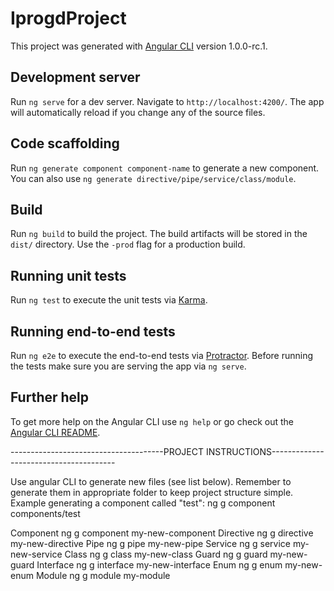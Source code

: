 # IprogdProject

This project was generated with [Angular CLI](https://github.com/angular/angular-cli) version 1.0.0-rc.1.

## Development server
Run `ng serve` for a dev server. Navigate to `http://localhost:4200/`. The app will automatically reload if you change any of the source files.

## Code scaffolding

Run `ng generate component component-name` to generate a new component. You can also use `ng generate directive/pipe/service/class/module`.

## Build

Run `ng build` to build the project. The build artifacts will be stored in the `dist/` directory. Use the `-prod` flag for a production build.

## Running unit tests

Run `ng test` to execute the unit tests via [Karma](https://karma-runner.github.io).

## Running end-to-end tests

Run `ng e2e` to execute the end-to-end tests via [Protractor](http://www.protractortest.org/).
Before running the tests make sure you are serving the app via `ng serve`.

## Further help

To get more help on the Angular CLI use `ng help` or go check out the [Angular CLI README](https://github.com/angular/angular-cli/blob/master/README.md).

--------------------------------------PROJECT INSTRUCTIONS---------------------------------------

Use angular CLI to generate new files (see list below).
Remember to generate them in appropriate folder to keep project structure simple.
Example generating a component called "test": ng g component components/test

Component   ng g component my-new-component
Directive   ng g directive my-new-directive
Pipe        ng g pipe my-new-pipe
Service     ng g service my-new-service
Class       ng g class my-new-class
Guard       ng g guard my-new-guard
Interface   ng g interface my-new-interface
Enum        ng g enum my-new-enum
Module      ng g module my-module
